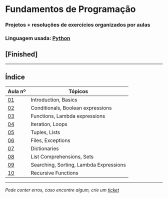 # Fundamentos de Programação
### Projetos + resoluções de exercícios organizados por aulas
### Linguagem usada: [Python](https://www.python.org/)

## [Finished]

---
## Índice
| Aula nº                                                                  | Tópicos                                |
|--------------------------------------------------------------------------|----------------------------------------|
| [01](https://github.com/TiagoRG/uaveiro-leci/tree/master/1ano/fp/aula01) | Introduction, Basics                   |
| [02](https://github.com/TiagoRG/uaveiro-leci/tree/master/1ano/fp/aula02) | Conditionals, Boolean expressions      |
| [03](https://github.com/TiagoRG/uaveiro-leci/tree/master/1ano/fp/aula03) | Functions, Lambda expressions          |
| [04](https://github.com/TiagoRG/uaveiro-leci/tree/master/1ano/fp/aula04) | Iteration, Loops                       |
| [05](https://github.com/TiagoRG/uaveiro-leci/tree/master/1ano/fp/aula05) | Tuples, Lists                          |
| [06](https://github.com/TiagoRG/uaveiro-leci/tree/master/1ano/fp/aula06) | Files, Exceptions                      |
| [07](https://github.com/TiagoRG/uaveiro-leci/tree/master/1ano/fp/aula07) | Dictionaries                           |
| [08](https://github.com/TiagoRG/uaveiro-leci/tree/master/1ano/fp/aula08) | List Comprehensions, Sets              |
| [09](https://github.com/TiagoRG/uaveiro-leci/tree/master/1ano/fp/aula09) | Searching, Sorting, Lambda Expressions |
| [10](https://github.com/TiagoRG/uaveiro-leci/tree/master/1ano/fp/aula10) | Recursive Functions                    |
---
*Pode conter erros, caso encontre algum, crie um* [*ticket*](https://github.com/TiagoRG/uaveiro-leci/issues/new)
